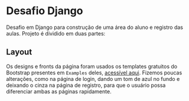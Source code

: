 # Desafio Django
Desafio em Django para construção de uma área do aluno e registro das aulas. Projeto é dividido em duas partes:

## Layout
Os designs e fronts da página foram usados os templates gratuitos do Bootstrap presentes em `Examples` deles, [acessível aqui](https://getbootstrap.com/docs/4.3/examples/). Fizemos poucas alterações, como na página de login, dando um tom de azul no fundo e deixando o cinza na página de registro, para que o usuário possa diferenciar ambas as páginas rapidamente.

